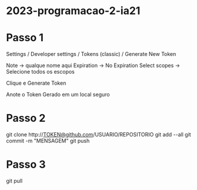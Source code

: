 # 2023-programacao-2-ia21

# Passo 1
Settings / Developer settings / Tokens (classic) / Generate New Token

Note -> qualque nome aqui Expiration -> No Expiration Select scopes -> Selecione todos os escopos

Clique e Generate Token

Anote o Token Gerado em um local seguro

# Passo 2
git clone http://TOKEN@github.com/USUARIO/REPOSITORIO 
git add --all 
git commit -m "MENSAGEM" 
git push

# Passo 3
git pull